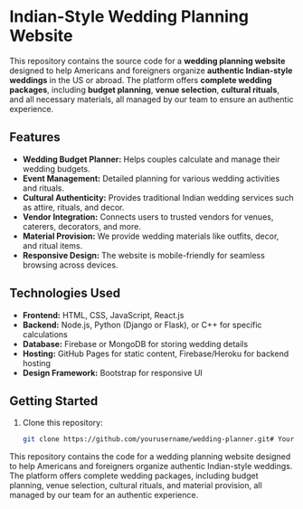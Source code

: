 # Indian-Style Wedding Planning Website

This repository contains the source code for a **wedding planning website** designed to help Americans and foreigners organize **authentic Indian-style weddings** in the US or abroad. The platform offers **complete wedding packages**, including **budget planning**, **venue selection**, **cultural rituals**, and all necessary materials, all managed by our team to ensure an authentic experience.

## Features
- **Wedding Budget Planner:** Helps couples calculate and manage their wedding budgets.
- **Event Management:** Detailed planning for various wedding activities and rituals.
- **Cultural Authenticity:** Provides traditional Indian wedding services such as attire, rituals, and decor.
- **Vendor Integration:** Connects users to trusted vendors for venues, caterers, decorators, and more.
- **Material Provision:** We provide wedding materials like outfits, decor, and ritual items.
- **Responsive Design:** The website is mobile-friendly for seamless browsing across devices.

## Technologies Used
- **Frontend:** HTML, CSS, JavaScript, React.js
- **Backend:** Node.js, Python (Django or Flask), or C++ for specific calculations
- **Database:** Firebase or MongoDB for storing wedding details
- **Hosting:** GitHub Pages for static content, Firebase/Heroku for backend hosting
- **Design Framework:** Bootstrap for responsive UI

## Getting Started
1. Clone this repository:
   ```bash
   git clone https://github.com/yourusername/wedding-planner.git# Your-plans
This repository contains the code for a wedding planning website designed to help Americans and foreigners organize authentic Indian-style weddings. The platform offers complete wedding packages, including budget planning, venue selection, cultural rituals, and material provision, all managed by our team for an authentic experience.
